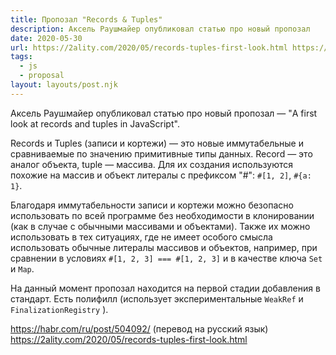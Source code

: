 ```yaml
---
title: Пропозал "Records & Tuples"
description: Аксель Раушмайер опубликовал статью про новый пропозал
date: 2020-05-30
url: https://2ality.com/2020/05/records-tuples-first-look.html https://habr.com/ru/post/504092/
tags:
  - js
  - proposal
layout: layouts/post.njk
---
```

Аксель Раушмайер опубликовал статью про новый пропозал — "A first look at records and tuples in JavaScript".

Records и Tuples (записи и кортежи) — это новые иммутабельные и сравниваемые по значению примитивные типы данных. Record — это аналог объекта, tuple — массива. Для их создания используются похожие на массив и объект литералы с префиксом "#": `#[1, 2]`, `#{a: 1}`.

Благодаря иммутабельности записи и кортежи можно безопасно использовать по всей программе без необходимости в клонировании (как в случае с обычными массивами и объектами). Также их можно использовать в тех ситуациях, где не имеет особого смысла использовать обычные литералы массивов и объектов, например, при сравнении в условиях `#[1, 2, 3] === #[1, 2, 3]` и в качестве ключа `Set` и `Map`.

На данный момент пропозал находится на первой стадии добавления в стандарт. Есть полифилл (использует экспериментальные `WeakRef` и `FinalizationRegistry` ).

https://habr.com/ru/post/504092/ (перевод на русский язык)
https://2ality.com/2020/05/records-tuples-first-look.html
